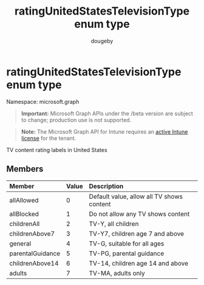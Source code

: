 ﻿---
title: "ratingUnitedStatesTelevisionType enum type"
description: "TV content rating labels in United States"
author: "dougeby"
localization_priority: Normal
ms.prod: "intune"
doc_type: enumPageType
---

# ratingUnitedStatesTelevisionType enum type

Namespace: microsoft.graph

> **Important:** Microsoft Graph APIs under the /beta version are subject to change; production use is not supported.

> **Note:** The Microsoft Graph API for Intune requires an [active Intune license](https://go.microsoft.com/fwlink/?linkid=839381) for the tenant.

TV content rating labels in United States

## Members

| Member           | Value | Description                               |
| :--------------- | :---- | :---------------------------------------- |
| allAllowed       | 0     | Default value, allow all TV shows content |
| allBlocked       | 1     | Do not allow any TV shows content         |
| childrenAll      | 2     | TV-Y, all children                        |
| childrenAbove7   | 3     | TV-Y7, children age 7 and above           |
| general          | 4     | TV-G, suitable for all ages               |
| parentalGuidance | 5     | TV-PG, parental guidance                  |
| childrenAbove14  | 6     | TV-14, children age 14 and above          |
| adults           | 7     | TV-MA, adults only                        |
